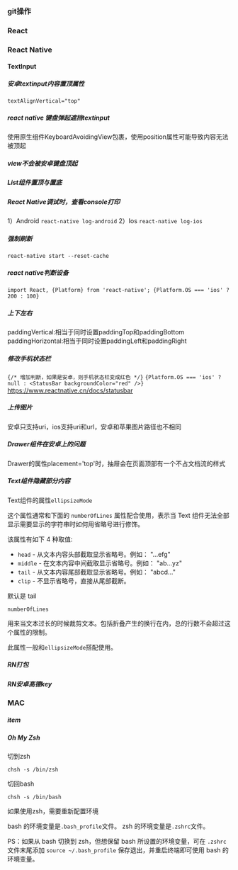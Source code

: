 

### git操作





### React





### React Native

#### TextInput

##### 安卓textinput内容置顶属性
`textAlignVertical="top"`

##### react native 键盘弹起遮挡textinput

使用原生组件KeyboardAvoidingView包裹，使用position属性可能导致内容无法被顶起

##### view不会被安卓键盘顶起



##### List组件置顶与置底



##### React Native调试时，查看console打印
1）Android
`react-native log-android`
2）Ios
`react-native log-ios`

##### 强制刷新
`react-native start --reset-cache`

##### react native判断设备
`import React, {Platform} from 'react-native';
{Platform.OS === 'ios' ? 200 : 100}`

##### 上下左右
paddingVertical:相当于同时设置paddingTop和paddingBottom
paddingHorizontal:相当于同时设置paddingLeft和paddingRight

##### 修改手机状态栏
`{/* 增加判断，如果是安卓，则手机状态栏变成红色 */}`
`{Platform.OS === 'ios' ? null : <StatusBar backgroundColor="red" />}`
https://www.reactnative.cn/docs/statusbar

##### 上传图片
安卓只支持uri，ios支持uri和url，安卓和苹果图片路径也不相同

##### Drawer组件在安卓上的问题
Drawer的属性placement='top'时，抽屉会在页面顶部有一个不占文档流的样式

##### Text组件隐藏部分内容

Text组件的属性`ellipsizeMode`

这个属性通常和下面的 `numberOfLines` 属性配合使用，表示当 Text 组件无法全部显示需要显示的字符串时如何用省略号进行修饰。

该属性有如下 4 种取值:

- `head` - 从文本内容头部截取显示省略号。例如： "...efg"
- `middle` - 在文本内容中间截取显示省略号。例如： "ab...yz"
- `tail` - 从文本内容尾部截取显示省略号。例如： "abcd..."
- `clip` - 不显示省略号，直接从尾部截断。

默认是 tail

`numberOfLines`

用来当文本过长的时候裁剪文本。包括折叠产生的换行在内，总的行数不会超过这个属性的限制。

此属性一般和`ellipsizeMode`搭配使用。

##### RN打包

##### RN安卓高德key



### MAC
##### item

##### Oh My Zsh

切到zsh

```shell
chsh -s /bin/zsh
```

切回bash

```shell
chsh -s /bin/bash
```

如果使用zsh，需要重新配置环境

bash 的环境变量是`.bash_profile`文件。
 zsh 的环境变量是`.zshrc`文件。

PS：如果从 bash 切换到 zsh，但想保留 bash 所设置的环境变量，可在 `.zshrc`文件末尾添加 `source ~/.bash_profile` 保存退出，并重启终端即可使用 bash 的环境变量。
